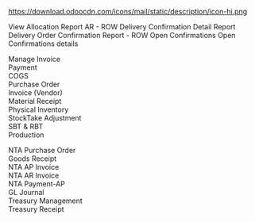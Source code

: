 https://download.odoocdn.com/icons/mail/static/description/icon-hi.png


View Allocation Report AR - ROW
Delivery Confirmation Detail Report
Delivery Order Confirmation Report - ROW
Open Confirmations
Open Confirmations details

Manage Invoice  
Payment  
COGS  
Purchase Order  
Invoice (Vendor)  
Material Receipt  
Physical Inventory  
StockTake Adjustment  
SBT & RBT  
Production  
  
NTA Purchase Order  
Goods Receipt  
NTA AP Invoice  
NTA AR Invoice  
NTA Payment-AP  
GL Journal  
Treasury Management  
Treasury Receipt